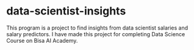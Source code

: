 # data-scientist-insights

This program is a project to find insights from data scientist salaries and salary predictors. I have made this project for completing Data Science Course on Bisa AI Academy.
